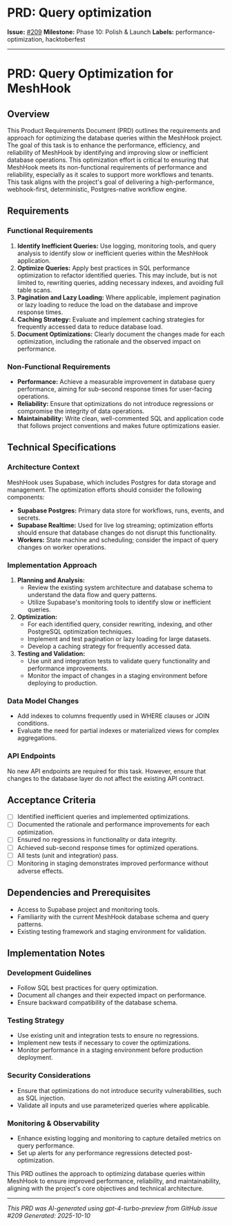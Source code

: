 # PRD: Query optimization

**Issue:** [#209](https://github.com/profullstack/meshhook/issues/209)
**Milestone:** Phase 10: Polish & Launch
**Labels:** performance-optimization, hacktoberfest

---

# PRD: Query Optimization for MeshHook

## Overview

This Product Requirements Document (PRD) outlines the requirements and approach for optimizing the database queries within the MeshHook project. The goal of this task is to enhance the performance, efficiency, and reliability of MeshHook by identifying and improving slow or inefficient database operations. This optimization effort is critical to ensuring that MeshHook meets its non-functional requirements of performance and reliability, especially as it scales to support more workflows and tenants. This task aligns with the project's goal of delivering a high-performance, webhook-first, deterministic, Postgres-native workflow engine.

## Requirements

### Functional Requirements

1. **Identify Inefficient Queries:** Use logging, monitoring tools, and query analysis to identify slow or inefficient queries within the MeshHook application.
2. **Optimize Queries:** Apply best practices in SQL performance optimization to refactor identified queries. This may include, but is not limited to, rewriting queries, adding necessary indexes, and avoiding full table scans.
3. **Pagination and Lazy Loading:** Where applicable, implement pagination or lazy loading to reduce the load on the database and improve response times.
4. **Caching Strategy:** Evaluate and implement caching strategies for frequently accessed data to reduce database load.
5. **Document Optimizations:** Clearly document the changes made for each optimization, including the rationale and the observed impact on performance.

### Non-Functional Requirements

- **Performance:** Achieve a measurable improvement in database query performance, aiming for sub-second response times for user-facing operations.
- **Reliability:** Ensure that optimizations do not introduce regressions or compromise the integrity of data operations.
- **Maintainability:** Write clean, well-commented SQL and application code that follows project conventions and makes future optimizations easier.

## Technical Specifications

### Architecture Context

MeshHook uses Supabase, which includes Postgres for data storage and management. The optimization efforts should consider the following components:
- **Supabase Postgres:** Primary data store for workflows, runs, events, and secrets.
- **Supabase Realtime:** Used for live log streaming; optimization efforts should ensure that database changes do not disrupt this functionality.
- **Workers:** State machine and scheduling; consider the impact of query changes on worker operations.

### Implementation Approach

1. **Planning and Analysis:**
   - Review the existing system architecture and database schema to understand the data flow and query patterns.
   - Utilize Supabase's monitoring tools to identify slow or inefficient queries.
2. **Optimization:**
   - For each identified query, consider rewriting, indexing, and other PostgreSQL optimization techniques.
   - Implement and test pagination or lazy loading for large datasets.
   - Develop a caching strategy for frequently accessed data.
3. **Testing and Validation:**
   - Use unit and integration tests to validate query functionality and performance improvements.
   - Monitor the impact of changes in a staging environment before deploying to production.

### Data Model Changes

- Add indexes to columns frequently used in WHERE clauses or JOIN conditions.
- Evaluate the need for partial indexes or materialized views for complex aggregations.

### API Endpoints

No new API endpoints are required for this task. However, ensure that changes to the database layer do not affect the existing API contract.

## Acceptance Criteria

- [ ] Identified inefficient queries and implemented optimizations.
- [ ] Documented the rationale and performance improvements for each optimization.
- [ ] Ensured no regressions in functionality or data integrity.
- [ ] Achieved sub-second response times for optimized operations.
- [ ] All tests (unit and integration) pass.
- [ ] Monitoring in staging demonstrates improved performance without adverse effects.

## Dependencies and Prerequisites

- Access to Supabase project and monitoring tools.
- Familiarity with the current MeshHook database schema and query patterns.
- Existing testing framework and staging environment for validation.

## Implementation Notes

### Development Guidelines

- Follow SQL best practices for query optimization.
- Document all changes and their expected impact on performance.
- Ensure backward compatibility of the database schema.

### Testing Strategy

- Use existing unit and integration tests to ensure no regressions.
- Implement new tests if necessary to cover the optimizations.
- Monitor performance in a staging environment before production deployment.

### Security Considerations

- Ensure that optimizations do not introduce security vulnerabilities, such as SQL injection.
- Validate all inputs and use parameterized queries where applicable.

### Monitoring & Observability

- Enhance existing logging and monitoring to capture detailed metrics on query performance.
- Set up alerts for any performance regressions detected post-optimization.

This PRD outlines the approach to optimizing database queries within MeshHook to ensure improved performance, reliability, and maintainability, aligning with the project's core objectives and technical architecture.

---

*This PRD was AI-generated using gpt-4-turbo-preview from GitHub issue #209*
*Generated: 2025-10-10*
